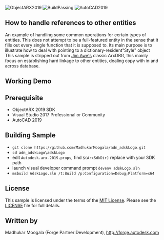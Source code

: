 ![ObjectARX2019](https://img.shields.io/badge/ObjectARX-2019-brightgreen.svg)
![BuildPassing](https://img.shields.io/badge/build-passing-brightgreen.svg)
![AutoCAD2019](https://img.shields.io/badge/AutoCAD-2019-blue.svg)

## How to handle references to other entities
An example of handling some common operations for certain types of entities. This does not attempt to be a full-featured entity in the sense that it fills out every single function that it is supposed to. 
Its main  purpose is to illustrate how to deal with pointing to a dictionary-resident"Style" object 
This sample is stripped out from [Jim Awe's](https://www.linkedin.com/in/jim-awe-4630a94/) classic ArxDBG, this mainly focus on establishing hard linkage to other entities, dealing copy with in and across database.

## Working Demo

## Prerequisite
- ObjectARX 2019 SDK
- Visual Studio 2017 Professional or Community
- AutoCAD 2019

## Building Sample
- `git clone https://github.com/MadhukarMoogala/adn_adskLogo.git`
- `cd adn_adskLogo\adskLogo`
-  edit `Autodesk.arx-2019.props`, find `$(ArxSdkDir)` replace with your SDK path
-  launch visual developer command prompt `devenv adskLogo.sln`
- `msbuild AdskLogo.sln /t:Build /p:Configuration=Debug;Platform=x64`

## License

This sample is licensed under the terms of the [MIT License](http://opensource.org/licenses/MIT).
Please see the [LICENSE](LICENSE) file for full details.

## Written by

Madhukar Moogala (Forge Partner Development), 
http://forge.autodesk.com


